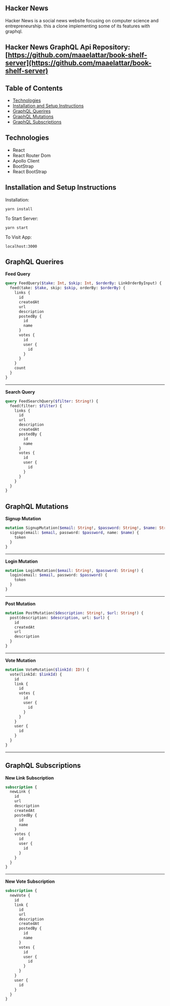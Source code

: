 ## Hacker News

Hacker News is a social news website focusing on computer science and entrepreneurship. this a clone implementing some of its features with graphql.

<!-- ## Live Demo: [#](#) -->

## Hacker News GraphQL Api Repository: [https://github.com/maaelattar/book-shelf-server](https://github.com/maaelattar/book-shelf-server)

## Table of Contents

- [Technologies](#technologies)
- [Installation and Setup Instructions](#installation-and-setup-instructions)
- [GraphQL Querires](#graphQL-querires)
- [GraphQL Mutations](#graphQL-mutations)
- [GraphQL Subscriptions](#graphQL-subscriptions)
<!-- - [Project Screen Shots](#project-screen-shots) -->

## Technologies

- React
- React Router Dom
- Apollo Client
- BootStrap
- React BootStrap

## Installation and Setup Instructions

Installation:

`yarn install`

To Start Server:

`yarn start`

To Visit App:

`localhost:3000`

## GraphQL Querires

**Feed Query**

```graphql
query FeedQuery($take: Int, $skip: Int, $orderBy: LinkOrderByInput) {
  feed(take: $take, skip: $skip, orderBy: $orderBy) {
    links {
      id
      createdAt
      url
      description
      postedBy {
        id
        name
      }
      votes {
        id
        user {
          id
        }
      }
    }
    count
  }
}
```

---

**Search Query**

```graphql
query FeedSearchQuery($filter: String!) {
  feed(filter: $filter) {
    links {
      id
      url
      description
      createdAt
      postedBy {
        id
        name
      }
      votes {
        id
        user {
          id
        }
      }
    }
  }
}
```

## GraphQL Mutations

**Signup Mutation**

```graphql
mutation SignupMutation($email: String!, $password: String!, $name: String!) {
  signup(email: $email, password: $password, name: $name) {
    token
  }
}
```

---

**Login Mutation**

```graphql
mutation LoginMutation($email: String!, $password: String!) {
  login(email: $email, password: $password) {
    token
  }
}
```

---

**Post Mutation**

```graphql
mutation PostMutation($description: String!, $url: String!) {
  post(description: $description, url: $url) {
    id
    createdAt
    url
    description
  }
}
```

---

**Vote Mutation**

```graphql
mutation VoteMutation($linkId: ID!) {
  vote(linkId: $linkId) {
    id
    link {
      id
      votes {
        id
        user {
          id
        }
      }
    }
    user {
      id
    }
  }
}
```

---

## GraphQL Subscriptions

**New Link Subscription**

```graphql
subscription {
  newLink {
    id
    url
    description
    createdAt
    postedBy {
      id
      name
    }
    votes {
      id
      user {
        id
      }
    }
  }
}
```

---

**New Vote Subscription**

```graphql
subscription {
  newVote {
    id
    link {
      id
      url
      description
      createdAt
      postedBy {
        id
        name
      }
      votes {
        id
        user {
          id
        }
      }
    }
    user {
      id
    }
  }
}
```

<!-- ## Project Screen Shots -->

<!-- - Home Page

  - ![ Home Page ](#) -->
